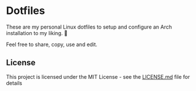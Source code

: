 # Dotfiles

These are my personal Linux dotfiles to setup and configure an Arch installation to my liking. 🥰

Feel free to share, copy, use and edit.

## License
This project is licensed under the MIT License - see the [LICENSE.md](LICENSE.md) file for details